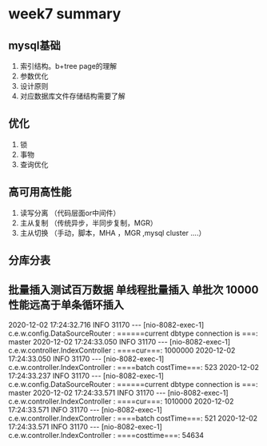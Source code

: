 # week7 summary






## mysql基础

1. 索引结构。b+tree page的理解
2. 参数优化
3. 设计原则
4. 对应数据库文件存储结构需要了解

## 优化
 
1. 锁
2. 事物
3. 查询优化


## 高可用高性能

1. 读写分离 （代码层面or中间件）
2. 主从复制 （传统异步，半同步复制，MGR）
3. 主从切换 （手动，脚本，MHA ，MGR ,mysql cluster ....）


## 分库分表


## 批量插入测试百万数据 单线程批量插入 单批次 10000 性能远高于单条循环插入

2020-12-02 17:24:32.716  INFO 31170 --- [nio-8082-exec-1] c.e.w.config.DataSourceRouter            : ======current dbtype connection is ===: master
2020-12-02 17:24:33.050  INFO 31170 --- [nio-8082-exec-1] c.e.w.controller.IndexController         : ====cur===: 1000000
2020-12-02 17:24:33.050  INFO 31170 --- [nio-8082-exec-1] c.e.w.controller.IndexController         : ====batch costTime===: 523
2020-12-02 17:24:33.237  INFO 31170 --- [nio-8082-exec-1] c.e.w.config.DataSourceRouter            : ======current dbtype connection is ===: master
2020-12-02 17:24:33.571  INFO 31170 --- [nio-8082-exec-1] c.e.w.controller.IndexController         : ====cur===: 1010000
2020-12-02 17:24:33.571  INFO 31170 --- [nio-8082-exec-1] c.e.w.controller.IndexController         : ====batch costTime===: 521
2020-12-02 17:24:33.571  INFO 31170 --- [nio-8082-exec-1] c.e.w.controller.IndexController         : ====costtime===: 54634
